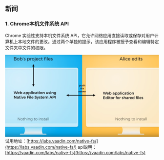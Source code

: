 ## 新闻

### 1. Chrome本机文件系统 API
Chrome 实验性支持本机文件系统 API，它允许网络应用直接读取或保存对用户计算机上本地文件的更改。通过两个单独的提示，该应用程序被授予查看和编辑特定文件夹中文件的权限。

![usersnippets1](https://github.com/0ragdoll0/share/blob/master/pics/20191129/1.png)
试用地址：[https://labs.vaadin.com/native-fs/](https://labs.vaadin.com/native-fs/) 
api说明：[https://vaadin.com/labs/native-fs](https://vaadin.com/labs/native-fs) 




